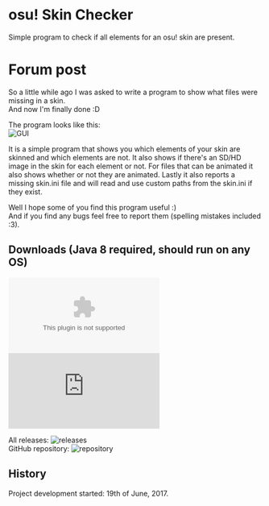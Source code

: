 # osu! Skin Checker
Simple program to check if all elements for an osu! skin are present.

# Forum post
So a little while ago I was asked to write a program to show what files were missing in a skin.<br>
And now I'm finally done :D

The program looks like this:<br>
![GUI](http://i.imgur.com/TDJ4RQN.png)

It is a simple program that shows you which elements of your skin are skinned and which elements are not. It also shows if there's an SD/HD image in the skin for each element or not. For files that can be animated it also shows whether or not they are animated. Lastly it also reports a missing skin.ini file and will read and use custom paths from the skin.ini if they exist.

Well I hope some of you find this program useful :)<br>
And if you find any bugs feel free to report them (spelling mistakes included :3).

## Downloads (Java 8 required, should run on any OS)<br>
![Windows executable](https://github.com/RoanH/osuSkinChecker/releases/download/v1.0/SkinChecker-v1.0.exe)<br>
![Runnable Java Archive](https://github.com/RoanH/osuSkinChecker/releases/download/v1.0/SkinChecker-v1.0.jar)

All releases: ![releases](https://github.com/RoanH/osuSkinChecker/releases)<br>
GitHub repository: ![repository](https://github.com/RoanH/osuSkinChecker]SkinChecker)

## History
Project development started: 19th of June, 2017.
